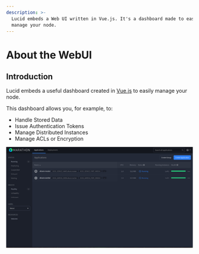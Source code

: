```yaml
---
description: >-
  Lucid embeds a Web UI written in Vue.js. It's a dashboard made to easily
  manage your node.
---
```


# About the WebUI

## Introduction

Lucid embeds a useful dashboard created in [Vue.js](http://vuejs.org) to easily manage your node.

This dashboard allows you, for example, to:

* Handle Stored Data
* Issue Authentication Tokens
* Manage Distributed Instances
* Manage ACLs or Encryption

![Screenshot of Marathon Software](../.gitbook/assets/screenshot-2016-10-17-10.47.37.png)

